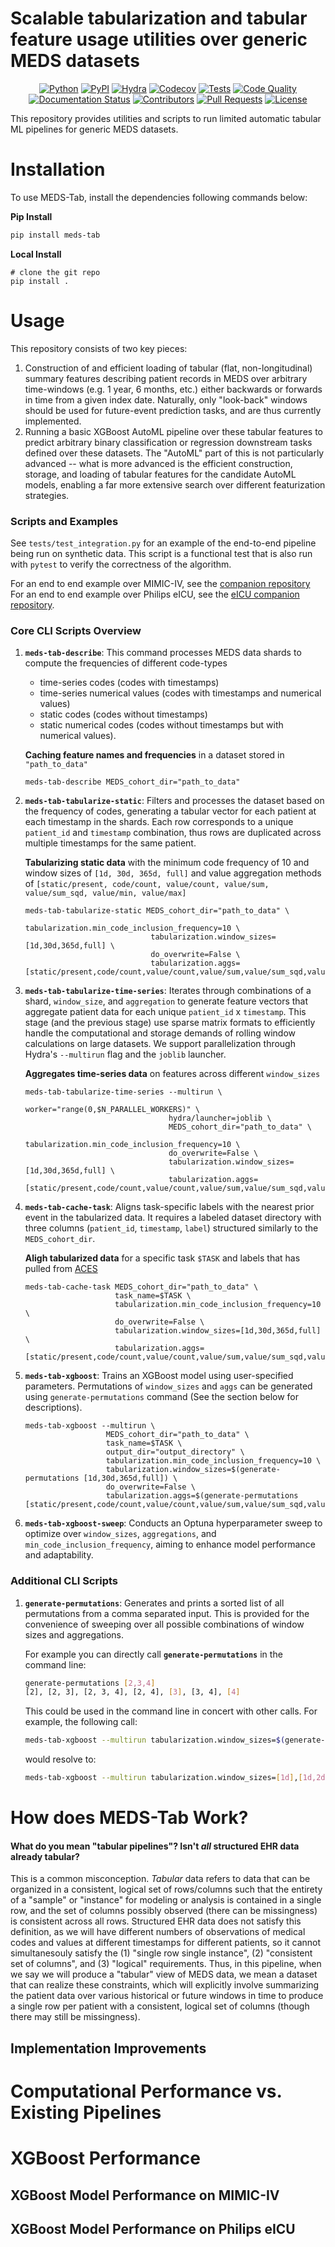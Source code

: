 # Scalable tabularization and tabular feature usage utilities over generic MEDS datasets

<p align="center">
  <a href="https://www.python.org/downloads/release/python-3100/"><img alt="Python" src="https://img.shields.io/badge/-Python_3.12+-blue?logo=python&logoColor=white"></a>
  <a href="https://pypi.org/project/meds-tab/"><img alt="PyPI" src="https://img.shields.io/badge/PyPI-v0.2.5-orange?logoColor=orange"></a>
  <a href="https://hydra.cc/"><img alt="Hydra" src="https://img.shields.io/badge/Config-Hydra_1.3-89b8cd"></a>
  <a href="https://codecov.io/gh/mmcdermott/MEDS_Tabular_AutoML"><img alt="Codecov" src="https://codecov.io/gh/mmcdermott/MEDS_Tabular_AutoML/graph/badge.svg?token=6GD05EDQ39"></a>
  <a href="https://github.com/mmcdermott/MEDS_Tabular_AutoML/actions/workflows/tests.yaml"><img alt="Tests" src="https://github.com/mmcdermott/MEDS_Tabular_AutoML/actions/workflows/tests.yaml/badge.svg"></a>
  <a href="https://github.com/mmcdermott/MEDS_Tabular_AutoML/actions/workflows/code-quality-main.yaml"><img alt="Code Quality" src="https://github.com/mmcdermott/MEDS_Tabular_AutoML/actions/workflows/code-quality-main.yaml/badge.svg"></a>
  <a href='https://meds-tab.readthedocs.io/en/latest/?badge=latest'><img src='https://readthedocs.org/projects/meds-tab/badge/?version=latest' alt='Documentation Status' /></a>
  <a href="https://github.com/mmcdermott/MEDS_Tabular_AutoML/graphs/contributors"><img alt="Contributors" src="https://img.shields.io/github/contributors/mmcdermott/MEDS_Tabular_AutoML.svg"></a>
  <a href="https://github.com/mmcdermott/MEDS_Tabular_AutoML/pulls"><img alt="Pull Requests" src="https://img.shields.io/badge/PRs-welcome-brightgreen.svg"></a>
  <a href="https://github.com/mmcdermott/MEDS_Tabular_AutoML#license"><img alt="License" src="https://img.shields.io/badge/License-MIT-green.svg?labelColor=gray"></a>
</p>

This repository provides utilities and scripts to run limited automatic tabular ML pipelines for generic MEDS
datasets.

# Installation
To use MEDS-Tab, install the dependencies following commands below:

**Pip Install**

```bash
pip install meds-tab
```

**Local Install**

```
# clone the git repo
pip install .
```

# Usage

This repository consists of two key pieces:

1. Construction of and efficient loading of tabular (flat, non-longitudinal) summary features describing
   patient records in MEDS over arbitrary time-windows (e.g. 1 year, 6 months, etc.) either backwards or
   forwards in time from a given index date. Naturally, only "look-back" windows should be used for
   future-event prediction tasks, and are thus currently implemented.
2. Running a basic XGBoost AutoML pipeline over these tabular features to predict arbitrary binary classification or regression
   downstream tasks defined over these datasets. The "AutoML" part of this is not particularly advanced --
   what is more advanced is the efficient construction, storage, and loading of tabular features for the
   candidate AutoML models, enabling a far more extensive search over different featurization strategies.

### Scripts and Examples

See `tests/test_integration.py` for an example of the end-to-end pipeline being run on synthetic data. This
script is a functional test that is also run with `pytest` to verify the correctness of the algorithm.

For an end to end example over MIMIC-IV, see the [companion repository](https://github.com/mmcdermott/MEDS_TAB_MIMIC_IV)
For an end to end example over Philips eICU, see the [eICU companion repository](https://github.com/mmcdermott/MEDS_TAB_EICU).

### Core CLI Scripts Overview

1. **`meds-tab-describe`**: This command processes MEDS data shards to compute the frequencies of different code-types

   - time-series codes (codes with timestamps)
   - time-series numerical values (codes with timestamps and numerical values)
   - static codes (codes without timestamps)
   - static numerical codes (codes without timestamps but with numerical values).

   **Caching feature names and frequencies** in a dataset stored in `"path_to_data"`
    ```
    meds-tab-describe MEDS_cohort_dir="path_to_data"
    ```
    
2. **`meds-tab-tabularize-static`**: Filters and processes the dataset based on the frequency of codes, generating a tabular vector for each patient at each timestamp in the shards. Each row corresponds to a unique `patient_id` and `timestamp` combination, thus rows are duplicated across multiple timestamps for the same patient.

    **Tabularizing static data** with the minimum code frequency of 10 and window sizes of `[1d, 30d, 365d, full]` and value aggregation methods of `[static/present, code/count, value/count, value/sum, value/sum_sqd, value/min, value/max]`
    
    ```
    meds-tab-tabularize-static MEDS_cohort_dir="path_to_data" \
                                tabularization.min_code_inclusion_frequency=10 \
                                tabularization.window_sizes=[1d,30d,365d,full] \
                                do_overwrite=False \
                                tabularization.aggs=[static/present,code/count,value/count,value/sum,value/sum_sqd,value/min,value/max]"
    ```
    
3. **`meds-tab-tabularize-time-series`**: Iterates through combinations of a shard, `window_size`, and `aggregation` to generate feature vectors that aggregate patient data for each unique `patient_id` x `timestamp`. This stage (and the previous stage) use sparse matrix formats to efficiently handle the computational and storage demands of rolling window calculations on large datasets. We support parallelization through Hydra's `--multirun` flag and the `joblib` launcher.

    **Aggregates time-series data** on features across different `window_sizes`
    ```
    meds-tab-tabularize-time-series --multirun \
                                    worker="range(0,$N_PARALLEL_WORKERS)" \
                                    hydra/launcher=joblib \
                                    MEDS_cohort_dir="path_to_data" \
                                    tabularization.min_code_inclusion_frequency=10 \
                                    do_overwrite=False \
                                    tabularization.window_sizes=[1d,30d,365d,full] \
                                    tabularization.aggs=[static/present,code/count,value/count,value/sum,value/sum_sqd,value/min,value/max]
    ```
4. **`meds-tab-cache-task`**: Aligns task-specific labels with the nearest prior event in the tabularized data. It requires a labeled dataset directory with three columns (`patient_id`, `timestamp`, `label`) structured similarly to the `MEDS_cohort_dir`.

    **Aligh tabularized data** for a specific task `$TASK` and labels that has pulled from [ACES](https://github.com/justin13601/ACES)
    ```
    meds-tab-cache-task MEDS_cohort_dir="path_to_data" \
                        task_name=$TASK \
                        tabularization.min_code_inclusion_frequency=10 \
                        do_overwrite=False \
                        tabularization.window_sizes=[1d,30d,365d,full] \
                        tabularization.aggs=[static/present,code/count,value/count,value/sum,value/sum_sqd,value/min,value/max]
    ```
    
5. **`meds-tab-xgboost`**: Trains an XGBoost model using user-specified parameters. Permutations of `window_sizes` and `aggs` can be generated using `generate-permutations` command (See the section below for descriptions).
    ```
    meds-tab-xgboost --multirun \
                      MEDS_cohort_dir="path_to_data" \
                      task_name=$TASK \
                      output_dir="output_directory" \
                      tabularization.min_code_inclusion_frequency=10 \
                      tabularization.window_sizes=$(generate-permutations [1d,30d,365d,full]) \
                      do_overwrite=False \
                      tabularization.aggs=$(generate-permutations [static/present,code/count,value/count,value/sum,value/sum_sqd,value/min,value/max])
    ```
6. **`meds-tab-xgboost-sweep`**: Conducts an Optuna hyperparameter sweep to optimize over `window_sizes`, `aggregations`, and `min_code_inclusion_frequency`, aiming to enhance model performance and adaptability.

### Additional CLI Scripts

1. **`generate-permutations`**: Generates and prints a sorted list of all permutations from a comma separated input. This is provided for the convenience of sweeping over all possible combinations of window sizes and aggregations.

    For example you can directly call **`generate-permutations`** in the command line:
    ``` bash
    generate-permutations [2,3,4]
    [2], [2, 3], [2, 3, 4], [2, 4], [3], [3, 4], [4] 
    ```
    This could be used in the command line in concert with other calls. For example, the following call:
    ``` bash
    meds-tab-xgboost --multirun tabularization.window_sizes=$(generate-permutations [1d,2d,7d,full])
    ```
    would resolve to:
    ``` bash
    meds-tab-xgboost --multirun tabularization.window_sizes=[1d],[1d,2d],[1d,2d,7d],[1d,2d,7d,full],[1d,2d,full],[1d,7d],[1d,7d,full],[1d,full],[2d],[2d,7d],[2d,7d,full],[2d,full],[7d],[7d,full],[full]
    ```
    
# How does MEDS-Tab Work?

#### What do you mean "tabular pipelines"? Isn't _all_ structured EHR data already tabular?

This is a common misconception. _Tabular_ data refers to data that can be organized in a consistent, logical
set of rows/columns such that the entirety of a "sample" or "instance" for modeling or analysis is contained
in a single row, and the set of columns possibly observed (there can be missingness) is consistent across all
rows. Structured EHR data does not satisfy this definition, as we will have different numbers of observations
of medical codes and values at different timestamps for different patients, so it cannot simultanesouly
satisfy the (1) "single row single instance", (2) "consistent set of columns", and (3) "logical" requirements.
Thus, in this pipeline, when we say we will produce a "tabular" view of MEDS data, we mean a dataset that can
realize these constraints, which will explicitly involve summarizing the patient data over various historical
or future windows in time to produce a single row per patient with a consistent, logical set of columns
(though there may still be missingness).

## Implementation Improvements

# Computational Performance vs. Existing Pipelines

# XGBoost Performance

## XGBoost Model Performance on MIMIC-IV

## XGBoost Model Performance on Philips eICU
